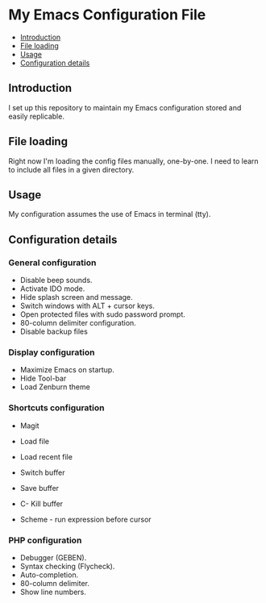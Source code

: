 # My Emacs Configuration File

* [Introduction](#introduction)
* [File loading](#file-loading)
* [Usage](#usage)
* [Configuration details](#config-details)

## <a name="introduction"></a> Introduction
I set up this repository to maintain my Emacs configuration stored and easily replicable.

## <a name="file-loading"></a> File loading
Right now I'm loading the config files manually, one-by-one. I need to learn to include all files in a given directory.

## <a name="usage"></a> Usage
My configuration assumes the use of Emacs in terminal (tty).

## <a name="config-details"></a> Configuration details

### <a name="general-config"></a> General configuration
* Disable beep sounds.
* Activate IDO mode.
* Hide splash screen and message.
* Switch windows with ALT + cursor keys.
* Open protected files with sudo password prompt.
* 80-column delimiter configuration.
* Disable backup files

### <a name="display-config"></a> Display configuration
* Maximize Emacs on startup.
* Hide Tool-bar
* Load Zenburn theme

### <a name="shortcuts-config"></a> Shortcuts configuration
* <F2> Magit
* <F5> Load file
* <F6> Load recent file
* <F7> Switch buffer
* <F8> Save buffer
* C-<F5> Kill buffer

* <F9> Scheme - run expression before cursor

### <a name="php-config"></a> PHP configuration
* Debugger (GEBEN).
* Syntax checking (Flycheck).
* Auto-completion.
* 80-column delimiter.
* Show line numbers.
